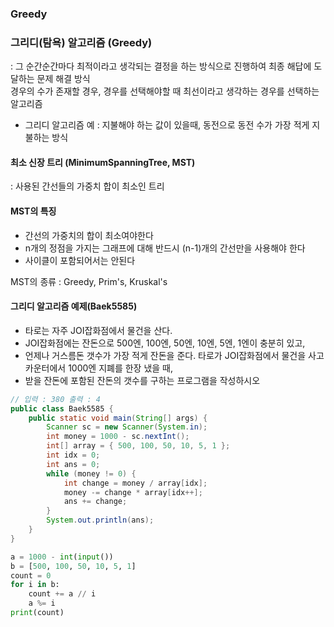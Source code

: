 ### Greedy 

### 그리디(탐욕) 알고리즘 (Greedy)
: 그 순간순간마다 최적이라고 생각되는 결정을 하는 방식으로 진행하여 최종 해답에 도달하는 문제 해결 방식<br>
경우의 수가 존재할 경우, 경우를 선택해야할 때 최선이라고 생각하는 경우를 선택하는 알고리즘
- 그리디 알고리즘 예 
: 지불해야 하는 값이 있을때, 동전으로 동전 수가 가장 적게 지불하는 방식 

#### 최소 신장 트리 (MinimumSpanningTree, MST)
: 사용된 간선들의 가중치 합이 최소인 트리 

#### MST의 특징 
- 간선의 가중치의 합이 최소여야한다 
- n개의 정점을 가지는 그래프에 대해 반드시 (n-1)개의 간선만을 사용해야 한다 
- 사이클이 포함되어서는 안된다 

MST의 종류 : Greedy, Prim's, Kruskal's

#### 그리디 알고리즘 예제(Baek5585)
- 타로는 자주 JOI잡화점에서 물건을 산다. 
- JOI잡화점에는 잔돈으로 500엔, 100엔, 50엔, 10엔, 5엔, 1엔이 충분히 있고,
- 언제나 거스름돈 갯수가 가장 적게 잔돈을 준다. 타로가 JOI잡화점에서 물건을 사고 카운터에서 1000엔 지폐를 한장 냈을 때, 
- 받을 잔돈에 포함된 잔돈의 갯수를 구하는 프로그램을 작성하시오

```java
// 입력 : 380 출력 : 4
public class Baek5585 {
	public static void main(String[] args) {
		Scanner sc = new Scanner(System.in); 
		int money = 1000 - sc.nextInt();
		int[] array = { 500, 100, 50, 10, 5, 1 };
		int idx = 0;
		int ans = 0;
		while (money != 0) {
			int change = money / array[idx];
			money -= change * array[idx++];
			ans += change;
		}
		System.out.println(ans);
	}
}
```

```python
a = 1000 - int(input())
b = [500, 100, 50, 10, 5, 1]
count = 0
for i in b:
    count += a // i
    a %= i
print(count)
```

